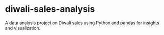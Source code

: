 # diwali-sales-analysis
A data analysis project on Diwali sales using Python and pandas for insights and visualization.
